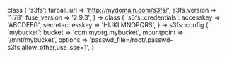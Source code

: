   class { 's3fs':
    tarball_url  => 'http://mydomain.com/s3fs/',
    s3fs_version => '1.78',
    fuse_version => '2.9.3',
  }
  ->
  class { 's3fs::credentials':
    accesskey       => 'ABCDEFG',
    secretaccesskey => 'HIJKLMNOPQRS',
  }
  ->
  s3fs::config { 'mybucket':
    bucket     => 'com.myorg.mybucket',
    mountpoint => '/mnt/mybucket',
    options    => 'passwd_file=/root/.passwd-s3fs,allow_other,use_sse=1',
  }
